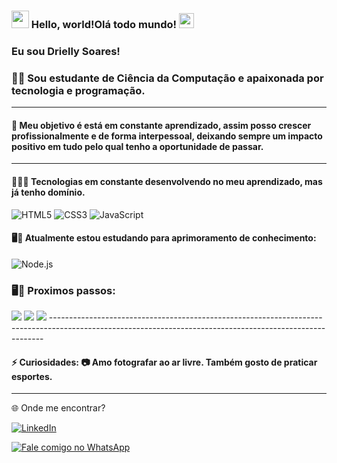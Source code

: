 ### <img src="https://raw.githubusercontent.com/iampavangandhi/iampavangandhi/master/gifs/Hi.gif" width="28px"> Hello, world!Olá todo mundo! <img src="https://github.com/TheDudeThatCode/TheDudeThatCode/blob/master/Assets/Earth.gif" width="24px">

### Eu sou Drielly Soares!
### 👩‍💻 Sou estudante de Ciência da Computação e apaixonada por tecnologia e programação.

------------------------------------------------------------------------------------------------------------------------------------------------------
  
#### 🚀 Meu objetivo é está em constante aprendizado, assim posso crescer profissionalmente e de forma interpessoal, deixando sempre um impacto positivo em tudo pelo qual tenho a oportunidade de passar.

------------------------------------------------------------------------------------------------------------------------------------------------------

#### 👨🏻‍💻 Tecnologias em constante desenvolvendo no meu aprendizado, mas já tenho domínio.

![HTML5](https://img.shields.io/badge/HTML5-E34F26?style=for-the-badge&logo=html5&logoColor=white)
![CSS3](https://img.shields.io/badge/CSS3-1572B6?style=for-the-badge&logo=css3&logoColor=white)
![JavaScript](https://img.shields.io/badge/JavaScript-F7DF1E?style=for-the-badge&logo=javascript&logoColor=black)

#### 🖥️🌱 Atualmente estou estudando para aprimoramento de conhecimento:
![Node.js](https://img.shields.io/badge/Node.js-339933?style=for-the-badge&logo=nodedotjs&logoColor=white) 


### 🖥️👣  Proximos passos:
<img src="https://img.shields.io/badge/express-000000?style=for-the-badge&logo=express&logoColor=white">
<img src="https://img.shields.io/badge/bootstrap-7952B3?style=for-the-badge&logo=bootstrap&logoColor=white">
<img src="https://img.shields.io/badge/mysql-4479A1?style=for-the-badge&logo=mysql&logoColor=white">
----------------------------------------------------------------------------------------------------------------------------------------------------------

#### ⚡ Curiosidades: 📷 Amo fotografar ao ar livre. Também gosto de praticar esportes. 

---------------------------------------------------------------------------------------------------------------------------------------------------------

🌐 Onde me encontrar?

[![LinkedIn](https://img.shields.io/badge/LinkedIn-0A66C2?style=for-the-badge&logo=linkedin&logoColor=white)](https://www.linkedin.com/in/driellyalbuquerque/)

[![Fale comigo no WhatsApp](https://img.shields.io/badge/Fale%20comigo%20no%20WhatsApp-25D366?style=for-the-badge&logo=whatsapp&logoColor=white)](https://wa.me/5592993745631)
